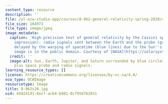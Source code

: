 ```yaml
---
content_type: resource
description: ''
file: /ol-ocw-studio-app/courses/8-962-general-relativity-spring-2020/450241916ecfacb4b9810cf958762651_8-962s20.jpg
file_size: 164973
file_type: image/jpeg
image_metadata:
  caption: 'High-precision test of general relativity by the Cassini space probe (artist''s
    impression): radio signals sent between the Earth and the probe (green wave) are
    delayed by the warping of spacetime (blue lines) due to the Sun''s mass. (This
    image is in the public domain. Courtesy of [NASA](https://solarsystem.nasa.gov/news/12249/saturn-bound-spacecraft-tests-einsteins-theory/).)'
  credit: ''
  image-alt: Sun, Earth, Jupiter, and Saturn surrounded by blue circles and lines,
    plus space probe and radio signals.
learning_resource_types: []
license: https://creativecommons.org/licenses/by-nc-sa/4.0/
ocw_type: OCWImage
resourcetype: Image
title: 8-962s20.jpg
uid: 45024191-6ecf-acb4-b981-0cf958762651
---
```

